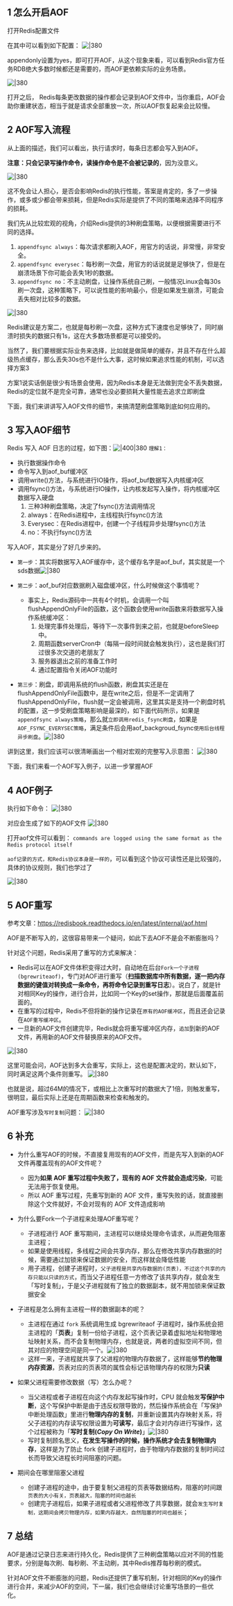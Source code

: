 ## 1 怎么开启AOF

打开Redis配置文件

在其中可以看到如下配置：
![|380](https://my-obsidian-image.oss-cn-guangzhou.aliyuncs.com/2024/04/a8cd00b1f922ed5d848f55f608a71d2d.png)

appendonly设置为yes，即可打开AOF，从这个现象来看，可以看到Redis官方任务RDB绝大多数时候都还是需要的，而AOF更依赖实际的业务场景。

![|380](https://my-obsidian-image.oss-cn-guangzhou.aliyuncs.com/2024/04/69d3d6cab74351e15745cbd10a0653e3.png)

打开之后， Redis每条更改数据的操作都会记录到AOF文件中，当你重启，AOF会助你重建状态，相当于就是请求全部重放一次，所以AOF恢复起来会比较慢。

## 2 AOF写入流程

从上面的描述，我们可以看出，执行请求时，每条日志都会写入到AOF。

**注意：只会记录写操作命令，读操作命令是不会被记录的**，因为没意义。

![|380](https://my-obsidian-image.oss-cn-guangzhou.aliyuncs.com/2024/04/beb09e41a3ef237e6a93b7978b43de05.png)

这不免会让人担心，是否会影响Redis的执行性能，答案是肯定的，多了一步操作，或多或少都会带来损耗，但是Redis实际是提供了不同的策略来选择不同程序的损耗。

我们先从比较宏观的视角，介绍Redis提供的3种刷盘策略，以便根据需要进行不同的选择。
1. `appendfsync always`：每次请求都刷入AOF，用官方的话说，非常慢，非常安全。
2. `appendfsync everysec`：每秒刷一次盘，用官方的话说就是足够快了，但是在崩溃场景下你可能会丢失1秒的数据。
3. `appendfsync no`：不主动刷盘，让操作系统自己刷，一般情况Linux会每30s刷一次盘，这种策略下，可以说性能的影响最小，但是如果发生崩溃，可能会丢失相对比较多的数据。

![|380](https://my-obsidian-image.oss-cn-guangzhou.aliyuncs.com/2024/04/1a5e17d023a07959b8efeedf6eb88cc2.png)

Redis建议是方案二，也就是每秒刷一次盘，这种方式下速度也足够快了，同时崩溃时损失的数据只有1s，这在大多数场景都是可以接受的。

当然了，我们要根据实际业务来选择，比如就是做简单的缓存，并且不存在什么超级热点缓存，那么丢失30s也不是什么大事，这时候如果追求性能的机制，可以选择方案3

方案1说实话倒是很少有场景会使用，因为Redis本身是无法做到完全不丢失数据，Redis的定位就不是完全可靠，通常也没必要损耗大量性能去追求立即刷盘

下面，我们来讲讲写入AOF文件的细节，来搞清楚刷盘策略到底如何应用的。

## 3 写入AOF细节

Redis 写入 AOF 日志的过程，如下图：![|400|380](https://my-obsidian-image.oss-cn-guangzhou.aliyuncs.com/2024/04/11c0d449c3f9b269d88735e6b1a54a99.png)
`理解1：`
- 执行数据操作命令
- 命令写入到aof_buf缓冲区
- 调用write()方法，与系统进行IO操作，将aof_buf数据写入内核缓冲区
- 调用fsync()方法，与系统进行IO操作，让内核发起写入操作，将内核缓冲区数据写入硬盘
	1. 三种3种刷盘策略，决定了fsync()方法调用情况
	2. always：在Redis进程中，主线程执行fsync()方法
	3. Everysec：在Redis进程中，创建一个子线程异步处理fsync()方法
	4. no：不执行fsync()方法

写入AOF，其实是分了好几步来的。

- `第一步`：其实将数据写入AOF缓存中，这个缓存名字是aof_buf，其实就是一个sds数据![|380](https://my-obsidian-image.oss-cn-guangzhou.aliyuncs.com/2024/04/0972ab142145ac0d3ce3ce508dafeac6.png)
- `第二步`：aof_buf对应数据刷入磁盘缓冲区，什么时候做这个事情呢？
	- 事实上，Redis源码中一共有4个时机，会调用一个叫flushAppendOnlyFile的函数，这个函数会使用write函数来将数据写入操作系统缓冲区：
		1. 处理完事件处理后，等待下一次事件到来之前，也就是beforeSleep中。
		2. 周期函数serverCron中（每隔一段时间就会触发执行），这也是我们打过很多次交道的老朋友了
		3. 服务器退出之前的准备工作时
		4. 通过配置指令关闭AOF功能时

- `第三步`：刷盘，即调用系统的flush函数，刷盘其实还是在flushAppendOnlyFile函数中，是在write之后，但是不一定调用了flushAppendOnlyFile，flush就一定会被调用，这里其实是支持一个刷盘时机的配置，这一步受刷盘策略影响是最深的，如下面代码所示，如果是`appendfsync always策略`，那么就`立即调用redis_fsync刷盘`，如果是`AOF_FSYNC_EVERYSEC策略`，满足条件后会用aof_backgroud_fsync`使用后台线程异步刷盘`。![|380](https://my-obsidian-image.oss-cn-guangzhou.aliyuncs.com/2024/04/b8b386ab37d591015d61c474de048345.png)

讲到这里，我们应该可以很清晰画出一个相对宏观的完整写入示意图：
![|380](https://my-obsidian-image.oss-cn-guangzhou.aliyuncs.com/2024/04/0b8f7f9d1f1259863fb526e2a94d7327.png)

下面，我们来看一个AOF写入例子，以进一步掌握AOF
## 4 AOF例子

执行如下命令：
![|380](https://my-obsidian-image.oss-cn-guangzhou.aliyuncs.com/2024/04/d78abe28ad59e939627d397d66ab79f2.png)

对应会生成了如下的AOF文件
![|380](https://my-obsidian-image.oss-cn-guangzhou.aliyuncs.com/2024/04/b04a28b4ec9f8da3d32e56f65841f1e6.png)

打开aof文件可以看到：
`commands are logged using the same format as the Redis protocol itself`

`aof记录的方式，和Redis协议本身是一样的`，可以看到这个协议可读性还是比较强的，具体的协议规则，我们也学过了

![|380](https://my-obsidian-image.oss-cn-guangzhou.aliyuncs.com/2024/04/b8a6daa2d204b5d4a4daf24a41581c41.png)

## 5 AOF重写

参考文章：https://redisbook.readthedocs.io/en/latest/internal/aof.html

AOF是不断写入的，这很容易带来一个疑问，如此下去AOF不是会不断膨胀吗？

针对这个问题，Redis采用了重写的方式来解决：
- Redis可以在AOF文件体积变得过大时，自动地在后台`Fork一个子进程(bgrewriteaof)`，专门对AOF进行重写（**扫描数据库中所有数据，逐一把内存数据的键值对转换成一条命令，再将命令记录到重写日志**）。说白了，就是针对相同Key的操作，进行合并，比如同一个Key的set操作，那就是后面覆盖前面的。
- 在重写的过程中，Redis不但将新的操作记录在`原有的AOF缓冲区`，而且还会记录在`AOF重写缓冲区`。
- 一旦新的AOF文件创建完毕，Redis就会将重写缓冲区内存，`追加`到新的AOF文件，再用新的AOF文件替换原来的AOF文件。

![|380](https://my-obsidian-image.oss-cn-guangzhou.aliyuncs.com/2024/04/a9836f77a8b3e29b64910d89e241eb7d.png)

这里可能会问，AOF达到多大会重写，实际上，这也是配置决定的，默认如下，同时满足这两个条件则重写。
![|380](https://my-obsidian-image.oss-cn-guangzhou.aliyuncs.com/2024/04/349e65c78558a45ff001f7666ce6f4cc.png)

也就是说，超过64M的情况下，或相比上次重写时的数据大了1倍，则触发重写，很明显，最后实际上还是在周期函数来检查和触发的。


AOF重写涉及`写时复制`问题：
![|380](https://my-obsidian-image.oss-cn-guangzhou.aliyuncs.com/2024/04/8aafe39e74f33cd7e90473c73d3eed3a.png)




## 6 补充

- 为什么重写AOF的时候，不直接复用现有的AOF文件，而是先写入到新的AOF文件再覆盖现有的AOF文件呢？
	- 因为**如果 AOF 重写过程中失败了，现有的 AOF 文件就会造成污染**，可能无法用于恢复使用。
	- 所以 AOF 重写过程，先重写到新的 AOF 文件，重写失败的话，就直接删除这个文件就好，不会对现有的 AOF 文件造成影响

- 为什么要Fork一个子进程来处理AOF重写呢？
	- 子进程进行 AOF 重写期间，主进程可以继续处理命令请求，从而避免阻塞主进程；
	- 如果是使用线程，多线程之间会共享内存，那么在修改共享内存数据的时候，需要通过加锁来保证数据的安全，而这样就会降低性能
	- 用子进程，创建子进程时，`父子进程是共享内存数据的(页表)，不过这个共享的内存只能以只读的方式`，而当父子进程任意一方修改了该共享内存，就会发生「写时复制」，于是父子进程就有了独立的数据副本，就不用加锁来保证数据安全

- 子进程是怎么拥有主进程一样的数据副本的呢？
	- 主进程在通过 `fork` 系统调用生成 bgrewriteaof 子进程时，操作系统会把主进程的「**页表**」复制一份给子进程，这个页表记录着虚拟地址和物理地址映射关系，而不会复制物理内存，也就是说，两者的虚拟空间不同，但其对应的物理空间是同一个。![|380](https://my-obsidian-image.oss-cn-guangzhou.aliyuncs.com/2024/04/42eee915696d7cac782acce9eb413883.png)
	- 这样一来，子进程就共享了父进程的物理内存数据了，这样能够**节约物理内存资源**，页表对应的页表项的属性会标记该物理内存的权限为**只读**

- 如果父进程需要修改数据（写）怎么办呢？
	- 当父进程或者子进程在向这个内存发起写操作时，CPU 就会触发**写保护中断**，这个写保护中断是由于违反权限导致的，然后操作系统会在「写保护中断处理函数」里进行**物理内存的复制**，并重新设置其内存映射关系，将父子进程的内存读写权限设置为**可读写**，最后才会对内存进行写操作，这个过程被称为「**写时复制(_Copy On Write_)**」![|380](https://my-obsidian-image.oss-cn-guangzhou.aliyuncs.com/2024/04/97f34814c19d228671dd0e7a7444184f.png)
	- 写时复制顾名思义，**在发生写操作的时候，操作系统才会去复制物理内存**，这样是为了防止 fork 创建子进程时，由于物理内存数据的复制时间过长而导致父进程长时间阻塞的问题。

- 期间会在哪里阻塞父进程
	- 创建子进程的途中，由于要复制父进程的页表等数据结构，阻塞的时间跟`页表的大小有关，页表越大，阻塞的时间也越长`
	- 创建完子进程后，如果子进程或者父进程修改了共享数据，就会`发生写时复制，这期间会拷贝物理内存，如果内存越大，自然阻塞的时间也越长`；

## 7 总结

AOF是通过记录日志来进行持久化，Redis提供了三种刷盘策略以应对不同的性能要求，分别是每次刷、每秒刷、不主动刷，其中Redis推荐每秒刷的模式。

针对AOF文件不断膨胀的问题，Redis还提供了重写机制，针对相同的Key的操作进行合并，来减少AOF的空间，下一届，我们也会继续讨论重写场景的一些优化。